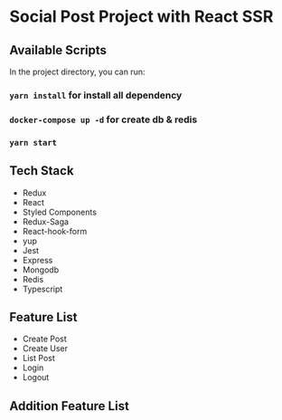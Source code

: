 # Social Post Project with React SSR


## Available Scripts

In the project directory, you can run:

### `yarn install` for install all dependency

### `docker-compose up -d` for create db & redis

### `yarn start`


## Tech Stack
- Redux
- React
- Styled Components
- Redux-Saga
- React-hook-form
- yup
- Jest
- Express
- Mongodb
- Redis
- Typescript

## Feature List
- Create Post
- Create User
- List Post
- Login
- Logout

## Addition Feature List


